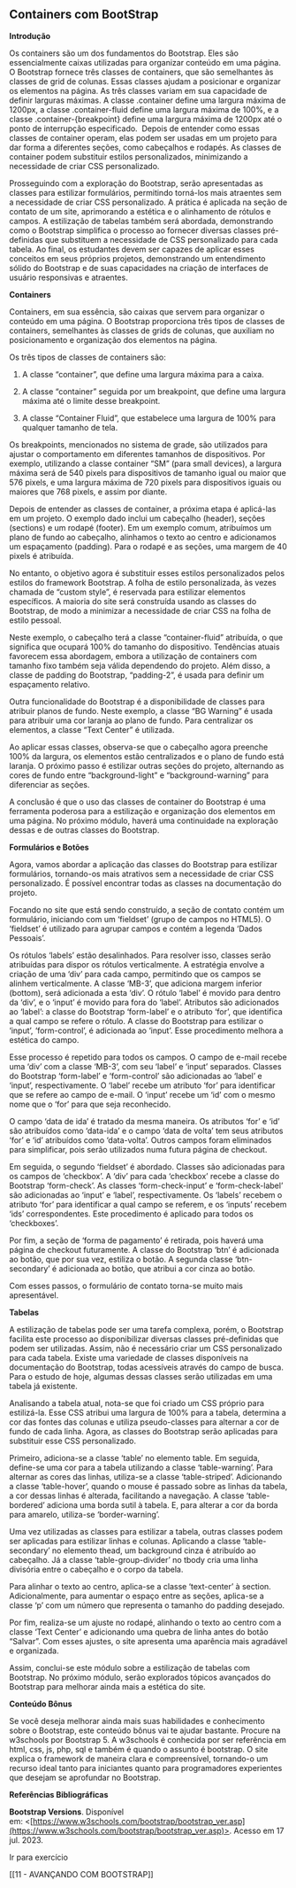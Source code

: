
## Containers com BootStrap

**Introdução**  

Os containers são um dos fundamentos do Bootstrap. Eles são essencialmente caixas utilizadas para organizar conteúdo em uma página. O Bootstrap fornece três classes de containers, que são semelhantes às classes de grid de colunas. Essas classes ajudam a posicionar e organizar os elementos na página. As três classes variam em sua capacidade de definir larguras máximas. A classe .container define uma largura máxima de 1200px, a classe .container-fluid define uma largura máxima de 100%, e a classe .container-{breakpoint} define uma largura máxima de 1200px até o ponto de interrupção especificado.  Depois de entender como essas classes de container operam, elas podem ser usadas em um projeto para dar forma a diferentes seções, como cabeçalhos e rodapés. As classes de container podem substituir estilos personalizados, minimizando a necessidade de criar CSS personalizado.

Prosseguindo com a exploração do Bootstrap, serão apresentadas as classes para estilizar formulários, permitindo torná-los mais atraentes sem a necessidade de criar CSS personalizado. A prática é aplicada na seção de contato de um site, aprimorando a estética e o alinhamento de rótulos e campos. A estilização de tabelas também será abordada, demonstrando como o Bootstrap simplifica o processo ao fornecer diversas classes pré-definidas que substituem a necessidade de CSS personalizado para cada tabela. Ao final, os estudantes devem ser capazes de aplicar esses conceitos em seus próprios projetos, demonstrando um entendimento sólido do Bootstrap e de suas capacidades na criação de interfaces de usuário responsivas e atraentes.

  

**Containers**

Containers, em sua essência, são caixas que servem para organizar o conteúdo em uma página. O Bootstrap proporciona três tipos de classes de containers, semelhantes às classes de grids de colunas, que auxiliam no posicionamento e organização dos elementos na página.

Os três tipos de classes de containers são:

1. A classe “container”, que define uma largura máxima para a caixa.

2. A classe “container” seguida por um breakpoint, que define uma largura máxima até o limite desse breakpoint.

3. A classe “Container Fluid”, que estabelece uma largura de 100% para qualquer tamanho de tela.

Os breakpoints, mencionados no sistema de grade, são utilizados para ajustar o comportamento em diferentes tamanhos de dispositivos. Por exemplo, utilizando a classe container “SM” (para small devices), a largura máxima será de 540 pixels para dispositivos de tamanho igual ou maior que 576 pixels, e uma largura máxima de 720 pixels para dispositivos iguais ou maiores que 768 pixels, e assim por diante.

Depois de entender as classes de container, a próxima etapa é aplicá-las em um projeto. O exemplo dado inclui um cabeçalho (header), seções (sections) e um rodapé (footer). Em um exemplo comum, atribuímos um plano de fundo ao cabeçalho, alinhamos o texto ao centro e adicionamos um espaçamento (padding). Para o rodapé e as seções, uma margem de 40 pixels é atribuída.

No entanto, o objetivo agora é substituir esses estilos personalizados pelos estilos do framework Bootstrap. A folha de estilo personalizada, às vezes chamada de “custom style”, é reservada para estilizar elementos específicos. A maioria do site será construída usando as classes do Bootstrap, de modo a minimizar a necessidade de criar CSS na folha de estilo pessoal.

Neste exemplo, o cabeçalho terá a classe “container-fluid” atribuída, o que significa que ocupará 100% do tamanho do dispositivo. Tendências atuais favorecem essa abordagem, embora a utilização de containers com tamanho fixo também seja válida dependendo do projeto. Além disso, a classe de padding do Bootstrap, “padding-2”, é usada para definir um espaçamento relativo.

Outra funcionalidade do Bootstrap é a disponibilidade de classes para atribuir planos de fundo. Neste exemplo, a classe “BG Warning” é usada para atribuir uma cor laranja ao plano de fundo. Para centralizar os elementos, a classe “Text Center” é utilizada.

Ao aplicar essas classes, observa-se que o cabeçalho agora preenche 100% da largura, os elementos estão centralizados e o plano de fundo está laranja. O próximo passo é estilizar outras seções do projeto, alternando as cores de fundo entre “background-light” e “background-warning” para diferenciar as seções.

A conclusão é que o uso das classes de container do Bootstrap é uma ferramenta poderosa para a estilização e organização dos elementos em uma página. No próximo módulo, haverá uma continuidade na exploração dessas e de outras classes do Bootstrap.

  

**Formulários e Botões**

Agora, vamos abordar a aplicação das classes do Bootstrap para estilizar formulários, tornando-os mais atrativos sem a necessidade de criar CSS personalizado. É possível encontrar todas as classes na documentação do projeto.

Focando no site que está sendo construído, a seção de contato contém um formulário, iniciando com um ‘fieldset’ (grupo de campos no HTML5). O ‘fieldset’ é utilizado para agrupar campos e contém a legenda ‘Dados Pessoais’.

Os rótulos ‘labels’ estão desalinhados. Para resolver isso, classes serão atribuídas para dispor os rótulos verticalmente. A estratégia envolve a criação de uma ‘div’ para cada campo, permitindo que os campos se alinhem verticalmente. A classe ‘MB-3’, que adiciona margem inferior (bottom), será adicionada a esta ‘div’. O rótulo ‘label’ é movido para dentro da ‘div’, e o ‘input’ é movido para fora do ‘label’. Atributos são adicionados ao ‘label’: a classe do Bootstrap ‘form-label’ e o atributo ‘for’, que identifica a qual campo se refere o rótulo. A classe do Bootstrap para estilizar o ‘input’, ‘form-control’, é adicionada ao ‘input’. Esse procedimento melhora a estética do campo.

Esse processo é repetido para todos os campos. O campo de e-mail recebe uma ‘div’ com a classe ‘MB-3’, com seu ‘label’ e ‘input’ separados. Classes do Bootstrap ‘form-label’ e ‘form-control’ são adicionadas ao ‘label’ e ‘input’, respectivamente. O ‘label’ recebe um atributo ‘for’ para identificar que se refere ao campo de e-mail. O ‘input’ recebe um ‘id’ com o mesmo nome que o ‘for’ para que seja reconhecido.

O campo ‘data de ida’ é tratado da mesma maneira. Os atributos ‘for’ e ‘id’ são atribuídos como ‘data-ida’ e o campo ‘data de volta’ tem seus atributos ‘for’ e ‘id’ atribuídos como ‘data-volta’. Outros campos foram eliminados para simplificar, pois serão utilizados numa futura página de checkout.

Em seguida, o segundo ‘fieldset’ é abordado. Classes são adicionadas para os campos de ‘checkbox’. A ‘div’ para cada ‘checkbox’ recebe a classe do Bootstrap ‘form-check’. As classes ‘form-check-input’ e ‘form-check-label’ são adicionadas ao ‘input’ e ‘label’, respectivamente. Os ‘labels’ recebem o atributo ‘for’ para identificar a qual campo se referem, e os ‘inputs’ recebem ‘ids’ correspondentes. Este procedimento é aplicado para todos os ‘checkboxes’.

Por fim, a seção de ‘forma de pagamento’ é retirada, pois haverá uma página de checkout futuramente. A classe do Bootstrap ‘btn’ é adicionada ao botão, que por sua vez, estiliza o botão. A segunda classe ‘btn-secondary’ é adicionada ao botão, que atribui a cor cinza ao botão.

Com esses passos, o formulário de contato torna-se muito mais apresentável.

  

**Tabelas**

A estilização de tabelas pode ser uma tarefa complexa, porém, o Bootstrap facilita este processo ao disponibilizar diversas classes pré-definidas que podem ser utilizadas. Assim, não é necessário criar um CSS personalizado para cada tabela. Existe uma variedade de classes disponíveis na documentação do Bootstrap, todas acessíveis através do campo de busca. Para o estudo de hoje, algumas dessas classes serão utilizadas em uma tabela já existente.

Analisando a tabela atual, nota-se que foi criado um CSS próprio para estilizá-la. Esse CSS atribui uma largura de 100% para a tabela, determina a cor das fontes das colunas e utiliza pseudo-classes para alternar a cor de fundo de cada linha. Agora, as classes do Bootstrap serão aplicadas para substituir esse CSS personalizado.

Primeiro, adiciona-se a classe ‘table’ no elemento table. Em seguida, define-se uma cor para a tabela utilizando a classe ‘table-warning’. Para alternar as cores das linhas, utiliza-se a classe ‘table-striped’. Adicionando a classe ‘table-hover’, quando o mouse é passado sobre as linhas da tabela, a cor dessas linhas é alterada, facilitando a navegação. A classe ‘table-bordered’ adiciona uma borda sutil à tabela. E, para alterar a cor da borda para amarelo, utiliza-se ‘border-warning’.

Uma vez utilizadas as classes para estilizar a tabela, outras classes podem ser aplicadas para estilizar linhas e colunas. Aplicando a classe ‘table-secondary’ no elemento thead, um background cinza é atribuído ao cabeçalho. Já a classe ‘table-group-divider’ no tbody cria uma linha divisória entre o cabeçalho e o corpo da tabela.

Para alinhar o texto ao centro, aplica-se a classe ‘text-center’ à section. Adicionalmente, para aumentar o espaço entre as seções, aplica-se a classe ‘p’ com um número que representa o tamanho do padding desejado.

Por fim, realiza-se um ajuste no rodapé, alinhando o texto ao centro com a classe ‘Text Center’ e adicionando uma quebra de linha antes do botão “Salvar”. Com esses ajustes, o site apresenta uma aparência mais agradável e organizada.

Assim, conclui-se este módulo sobre a estilização de tabelas com Bootstrap. No próximo módulo, serão explorados tópicos avançados do Bootstrap para melhorar ainda mais a estética do site.

  

**Conteúdo Bônus**

Se você deseja melhorar ainda mais suas habilidades e conhecimento sobre o Bootstrap, este conteúdo bônus vai te ajudar bastante. Procure na w3schools por Bootstrap 5. A w3schools é conhecida por ser referência em html, css, js, php, sql e também é quando o assunto é bootstrap. O site explica o framework de maneira clara e compreensível, tornando-o um recurso ideal tanto para iniciantes quanto para programadores experientes que desejam se aprofundar no Bootstrap.

  

  

**Referências Bibliográficas**

**Bootstrap Versions**. Disponível em: <[https://www.w3schools.com/bootstrap/bootstrap_ver.asp](https://www.w3schools.com/bootstrap/bootstrap_ver.asp)>. Acesso em 17 jul. 2023.

Ir para exercício

[[11 - AVANÇANDO COM BOOTSTRAP]]
